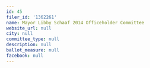 ```yaml
---
id: 45
filer_id: '1362261'
name: Mayor Libby Schaaf 2014 Officeholder Committee
website_url: null
city: null
committee_type: null
description: null
ballot_measure: null
facebook: null
---
```

